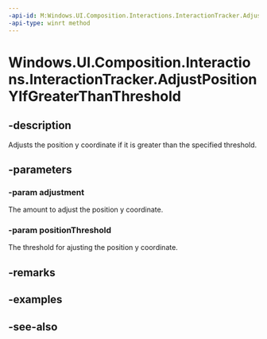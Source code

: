 ```yaml
---
-api-id: M:Windows.UI.Composition.Interactions.InteractionTracker.AdjustPositionYIfGreaterThanThreshold(System.Single,System.Single)
-api-type: winrt method
---
```


<!-- Method syntax
public void AdjustPositionYIfGreaterThanThreshold(System.Single adjustment, System.Single positionThreshold)
-->

# Windows.UI.Composition.Interactions.InteractionTracker.AdjustPositionYIfGreaterThanThreshold

## -description
Adjusts the position y coordinate if it is greater than the specified threshold.



## -parameters
### -param adjustment
The amount to adjust the position y coordinate.

### -param positionThreshold
The threshold for ajusting the position y coordinate.

## -remarks

## -examples

## -see-also
